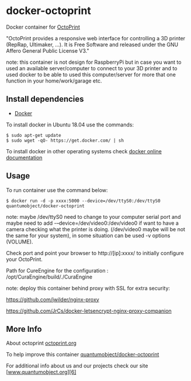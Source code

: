 # docker-octoprint

Docker container for [OctoPrint][3]

"OctoPrint provides a responsive web interface for controlling a 3D printer (RepRap, Ultimaker, ...). It is Free Software and released under the GNU Affero General Public License V3."

note: this container is not design for RaspberryPi but in case you want to used an available server/computer to connect to your 3D printer and to used docker to be able to used this computer/server for more that one function in your home/work/garage etc. 

## Install dependencies

  - [Docker][2]

To install docker in Ubuntu 18.04 use the commands:

    $ sudo apt-get update
    $ sudo wget -qO- https://get.docker.com/ | sh

 To install docker in other operating systems check [docker online documentation][4]

## Usage

To run container use the command below:

    $ docker run -d -p xxxx:5000 --device=/dev/ttyS0:/dev/ttyS0 quantumobject/docker-octoprint

note: maybe /dev/ttyS0 need to change to your computer serial port and maybe need to add -–device=/dev/video0:/dev/video0 if want to have a camera checking what the printer is doing. (/dev/video0 maybe will be not the same for your system), in some situation can be used -v options (VOLUME).

Check port and point your browser to http://[ip]:xxxx/  to initially configure your OctoPrint.

Path for CureEngine for the configuration :  /opt/CuraEngine/build/./CuraEngine

note: deploy this container behind proxy with SSL for extra security:

https://github.com/jwilder/nginx-proxy

https://github.com/JrCs/docker-letsencrypt-nginx-proxy-companion

## More Info

About octoprint [octoprint.org][1]

To help improve this container [quantumobject/docker-octoprint][5]

For additional info about us and our projects check our site [www.quantumobject.org][6]

[1]:http://octoprint.org/
[2]:https://www.docker.com
[3]:https://github.com/foosel/OctoPrint
[4]:http://docs.docker.com
[5]:https://github.com/QuantumObject/docker-octoprint
[6]:https://www.quantumobject.org/

